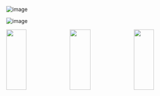 ![image](https://user-images.githubusercontent.com/114375385/231380543-d3ef3e57-37de-46fc-88af-50539a98c1f1.png)

![image](https://user-images.githubusercontent.com/114375385/231468029-8c3de023-1280-4d64-a18c-3fb6b4d5d8c4.png)

<img src="https://i.ibb.co/SV5BPxR/gitproject3.png" width="32.5%" height="160px"></img> <img src="https://i.ibb.co/ZWHBDRb/gitproject1.jpg" width="33%" height="160px"></img> <img src="https://i.ibb.co/CK0gqXt/gitproject2.png" width="32.5%" height="160px"></img> 
